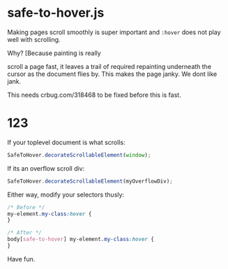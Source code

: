 # safe-to-hover.js

Making pages scroll smoothly is super important and `:hover` does not play well
with scrolling.

Why? [Because painting is really

scroll a page fast, it leaves a trail of required repainting underneath the
cursor as the document flies by. This makes the page janky. We dont like jank.

This needs crbug.com/318468 to be fixed before this is fast.

# 123
If your toplevel document is what scrolls:

```js
SafeToHover.decorateScrollableElement(window);
```

If its an overflow scroll div:

```js
SafeToHover.decorateScrollableElement(myOverflowDiv);
```

Either way, modify your selectors thusly:
```css
/* Before */
my-element.my-class:hover {
}

/* After */
body[safe-to-hover] my-element.my-class:hover {
}
```

Have fun.
